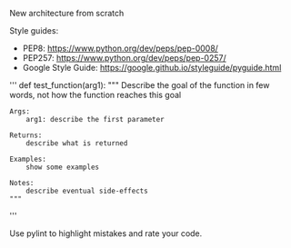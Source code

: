 New architecture from scratch

Style guides:
- PEP8: https://www.python.org/dev/peps/pep-0008/
- PEP257: https://www.python.org/dev/peps/pep-0257/
- Google Style Guide: https://google.github.io/styleguide/pyguide.html

'''
def test_function(arg1):
    """
    Describe the goal of the function in few words, not how
    the function reaches this goal

    Args:
        arg1: describe the first parameter

    Returns:
        describe what is returned

    Examples:
        show some examples

    Notes:
        describe eventual side-effects
    """
'''

Use pylint to highlight mistakes and rate your code.
